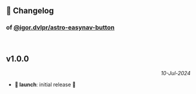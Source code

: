 ## 📒 Changelog

### of [@igor.dvlpr/astro-easynav-button](https://github.com/igorskyflyer/astro-easynav-button)

<br>

## v1.0.0

<p align="right"><em>10-Jul-2024</em></p>

- **🚀 launch**: initial release 🎉

